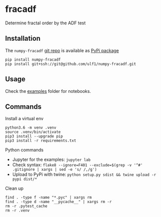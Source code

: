 # fracadf
Determine fractal order by the ADF test

## Installation 
The `numpy-fracadf` [git repo](http://github.com/ulf1/numpy-fracadf) is available as [PyPi package](https://pypi.org/project/numpy-fracadf)

```
pip install numpy-fracadf
pip install git+ssh://git@github.com/ulf1/numpy-fracadf.git
```


## Usage
Check the [examples](http://github.com/ulf1/fracadf/examples) folder for notebooks.


## Commands
Install a virtual env

```
python3.6 -m venv .venv
source .venv/bin/activate
pip3 install --upgrade pip
pip3 install -r requirements.txt
```

Python commands

* Jupyter for the examples: `jupyter lab`
* Check syntax: `flake8 --ignore=F401 --exclude=$(grep -v '^#' .gitignore | xargs | sed -e 's/ /,/g')`
* Upload to PyPi with twine: `python setup.py sdist && twine upload -r pypi dist/*`

Clean up
```
find . -type f -name "*.pyc" | xargs rm
find . -type d -name "__pycache__" | xargs rm -r
rm -r .pytest_cache
rm -r .venv
```
